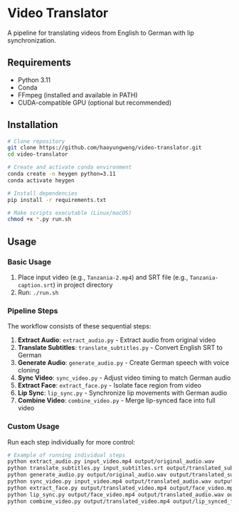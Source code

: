 # Video Translator

A pipeline for translating videos from English to German with lip synchronization.

## Requirements

- Python 3.11
- Conda
- FFmpeg (installed and available in PATH)
- CUDA-compatible GPU (optional but recommended)

## Installation

```bash
# Clone repository
git clone https://github.com/haoyungweng/video-translator.git
cd video-translator

# Create and activate conda environment
conda create -n heygen python=3.11
conda activate heygen

# Install dependencies
pip install -r requirements.txt

# Make scripts executable (Linux/macOS)
chmod +x *.py run.sh
```

## Usage

### Basic Usage

1. Place input video (e.g., `Tanzania-2.mp4`) and SRT file (e.g., `Tanzania-caption.srt`) in project directory
2. Run: `./run.sh`

### Pipeline Steps

The workflow consists of these sequential steps:

1. **Extract Audio**: `extract_audio.py` - Extract audio from original video
2. **Translate Subtitles**: `translate_subtitles.py` - Convert English SRT to German
3. **Generate Audio**: `generate_audio.py` - Create German speech with voice cloning
4. **Sync Video**: `sync_video.py` - Adjust video timing to match German audio
5. **Extract Face**: `extract_face.py` - Isolate face region from video
6. **Lip Sync**: `lip_sync.py` - Synchronize lip movements with German audio
7. **Combine Video**: `combine_video.py` - Merge lip-synced face into full video

### Custom Usage

Run each step individually for more control:

```bash
# Example of running individual steps
python extract_audio.py input_video.mp4 output/original_audio.wav
python translate_subtitles.py input_subtitles.srt output/translated_subtitles.srt
python generate_audio.py output/original_audio.wav output/translated_subtitles.srt output/translated_audio.wav
python sync_video.py input_video.mp4 output/translated_audio.wav output/translated_audio_timings.json output/translated_video.mp4
python extract_face.py output/translated_video.mp4 output/face_video.mp4
python lip_sync.py output/face_video.mp4 output/translated_audio.wav output/lip_synced_face.mp4
python combine_video.py output/translated_video.mp4 output/lip_synced_face.mp4 output/final_video.mp4 --audio output/translated_audio.wav
```